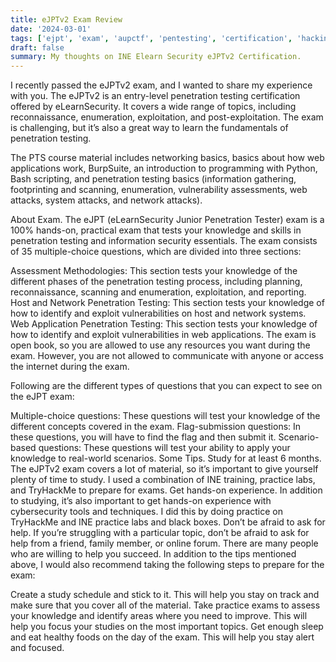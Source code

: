```yaml
---
title: eJPTv2 Exam Review
date: '2024-03-01'
tags: ['ejpt', 'exam', 'aupctf', 'pentesting', 'certification', 'hacking', 'INE', 'elearn', 'eJPTv2']
draft: false
summary: My thoughts on INE Elearn Security eJPTv2 Certification.
---
```




I recently passed the eJPTv2 exam, and I wanted to share my experience with you. The eJPTv2 is an entry-level penetration testing certification offered by eLearnSecurity. It covers a wide range of topics, including reconnaissance, enumeration, exploitation, and post-exploitation. The exam is challenging, but it’s also a great way to learn the fundamentals of penetration testing.

The PTS course material includes networking basics, basics about how web applications work, BurpSuite, an introduction to programming with Python, Bash scripting, and penetration testing basics (information gathering, footprinting and scanning, enumeration, vulnerability assessments, web attacks, system attacks, and network attacks).

About Exam.
The eJPT (eLearnSecurity Junior Penetration Tester) exam is a 100% hands-on, practical exam that tests your knowledge and skills in penetration testing and information security essentials. The exam consists of 35 multiple-choice questions, which are divided into three sections:

Assessment Methodologies: This section tests your knowledge of the different phases of the penetration testing process, including planning, reconnaissance, scanning and enumeration, exploitation, and reporting.
Host and Network Penetration Testing: This section tests your knowledge of how to identify and exploit vulnerabilities on host and network systems.
Web Application Penetration Testing: This section tests your knowledge of how to identify and exploit vulnerabilities in web applications.
The exam is open book, so you are allowed to use any resources you want during the exam. However, you are not allowed to communicate with anyone or access the internet during the exam.

Following are the different types of questions that you can expect to see on the eJPT exam:

Multiple-choice questions: These questions will test your knowledge of the different concepts covered in the exam.
Flag-submission questions: In these questions, you will have to find the flag and then submit it.
Scenario-based questions: These questions will test your ability to apply your knowledge to real-world scenarios.
Some Tips.
Study for at least 6 months. The eJPTv2 exam covers a lot of material, so it’s important to give yourself plenty of time to study. I used a combination of INE training, practice labs, and TryHackMe to prepare for exams.
Get hands-on experience. In addition to studying, it’s also important to get hands-on experience with cybersecurity tools and techniques. I did this by doing practice on TryHackMe and INE practice labs and black boxes.
Don’t be afraid to ask for help. If you’re struggling with a particular topic, don’t be afraid to ask for help from a friend, family member, or online forum. There are many people who are willing to help you succeed.
In addition to the tips mentioned above, I would also recommend taking the following steps to prepare for the exam:

Create a study schedule and stick to it. This will help you stay on track and make sure that you cover all of the material.
Take practice exams to assess your knowledge and identify areas where you need to improve. This will help you focus your studies on the most important topics.
Get enough sleep and eat healthy foods on the day of the exam. This will help you stay alert and focused.
